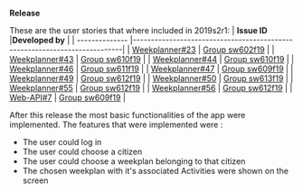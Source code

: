  **Release**

These are the user stories that where included in 2019s2r1:
| **Issue ID**   |**Developed by**                                                            |
| -------------- |---------------------------------------------------------------------------|
| [Weekplanner#23](https://github.com/aau-giraf/weekplanner/issues/23) | [Group sw602f19](https://github.com/orgs/aau-giraf/teams/sw602f19)                |
| [Weekplanner#43](https://github.com/aau-giraf/weekplanner/issues/43) | [Group sw610f19](https://github.com/orgs/aau-giraf/teams/sw610f19)                |
| [Weekplanner#44](https://github.com/aau-giraf/weekplanner/issues/44) | [Group sw610f19](https://github.com/orgs/aau-giraf/teams/sw610f19)                |
| [Weekplanner#46](https://github.com/aau-giraf/weekplanner/issues/46) | [Group sw611f19](https://github.com/orgs/aau-giraf/teams/sw611f19)                |
| [Weekplanner#47](https://github.com/aau-giraf/weekplanner/issues/47) | [Group sw609f19](https://github.com/orgs/aau-giraf/teams/sw609f19)                |
| [Weekplanner#49](https://github.com/aau-giraf/weekplanner/issues/49) | [Group sw612f19](https://github.com/orgs/aau-giraf/teams/sw612f19)                |
| [Weekplanner#50](https://github.com/aau-giraf/weekplanner/issues/50) | [Group sw613f19](https://github.com/orgs/aau-giraf/teams/sw613f19)                |
| [Weekplanner#55](https://github.com/aau-giraf/weekplanner/issues/55) | [Group sw612f19](https://github.com/orgs/aau-giraf/teams/sw612f19)                |
| [Weekplanner#56](https://github.com/aau-giraf/weekplanner/issues/56) | [Group sw612f19](https://github.com/orgs/aau-giraf/teams/sw612f19)                |
| [Web-API#7](https://github.com/aau-giraf/web-api/issues/7)           | [Group sw609f19](https://github.com/orgs/aau-giraf/teams/sw609f19)                |

After this release the most basic functionalities of the app were implemented. 
The features that were implemented were :
* The user could log in
* The user could choose a citizen
* The user could choose a weekplan belonging to that citizen
* The chosen weekplan with it's associated Activities were shown on the screen


